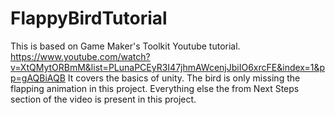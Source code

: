 # FlappyBirdTutorial
This is based on Game Maker's Toolkit Youtube tutorial.
https://www.youtube.com/watch?v=XtQMytORBmM&list=PLunaPCEyR3I47jhmAWcenjJbiIO6xrcFE&index=1&pp=gAQBiAQB
It covers the basics of unity. The bird is only missing the flapping animation in this project.
Everything else the from Next Steps section of the video is present in this project.
